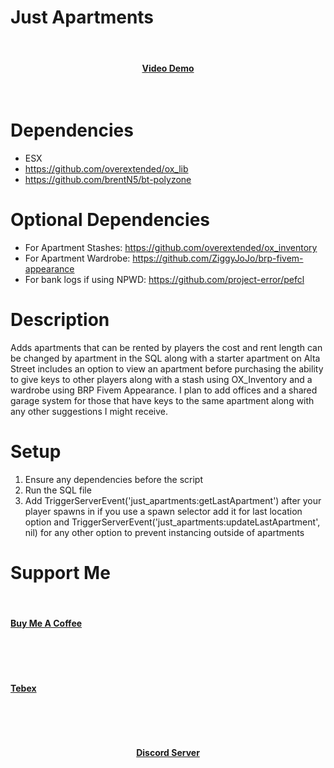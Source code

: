 # Just Apartments
 
<br><div><h4 align='center'><a href='https://youtu.be/9zb6EJ8KSi8'>Video Demo</a></h4></div><br>

# Dependencies

- ESX 
- https://github.com/overextended/ox_lib    
- https://github.com/brentN5/bt-polyzone

# Optional Dependencies

- For Apartment Stashes: https://github.com/overextended/ox_inventory
- For Apartment Wardrobe: https://github.com/ZiggyJoJo/brp-fivem-appearance
- For bank logs if using NPWD: https://github.com/project-error/pefcl


# Description

Adds apartments that can be rented by players the cost and rent length can be changed by apartment in the SQL along with a starter apartment on Alta Street includes an option to view an apartment before purchasing the ability to give keys to other players along with a stash using OX_Inventory and a wardrobe using BRP Fivem Appearance. I plan to add offices and a shared garage system for those that have keys to the same apartment along with any other suggestions I might receive.


# Setup

1. Ensure any dependencies before the script 
2. Run the SQL file 
3. Add TriggerServerEvent('just_apartments:getLastApartment') after your player spawns in if you use a spawn selector add it for last location option and TriggerServerEvent('just_apartments:updateLastApartment', nil) for any other option to prevent instancing outside of apartments

# Support Me

<br><div><h4 align='left'><a href='https://www.buymeacoffee.com/ZiggyJoJo'>Buy Me A Coffee</a></h4></div><br>

<br><div><h4 align='left'><a href='https://ziggys-scripts.tebex.io'>Tebex</a></h4></div><br>


<br><div><h4 align='center'><a href='https://discord.gg/AWxBT49HR5'>Discord Server</a></h4></div><br>
